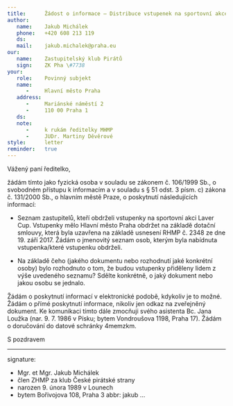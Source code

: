 ```yaml
---
title:      Žádost o informace – Distribuce vstupenek na sportovní akce.
author:
   name:    Jakub Michálek
   phone:   +420 608 213 119
   ds:      
   mail:    jakub.michalek@praha.eu
our:
   name:    Zastupitelský klub Pirátů
   sign:    ZK Pha \#7738
your:
   role:    Povinný subjekt
   name:    
      -     Hlavní město Praha
   address:
      -     Mariánské náměstí 2
      -     110 00 Praha 1
   ds:      
   note:
      -     k rukám ředitelky MHMP
      -     JUDr. Martiny Děvěrové
style:      letter
reminder:   true
---
```


Vážený paní ředitelko,

žádám tímto jako fyzická osoba v souladu se zákonem č. 106/1999 Sb., o svobodném přístupu k informacím a v souladu s § 51 odst. 3 písm. c) zákona č. 131/2000 Sb., o hlavním městě Praze, o poskytnutí následujících informací: 

* Seznam zastupitelů, kteří obdrželi vstupenky na sportovní akci Laver Cup. Vstupenky mělo Hlavní město Praha obdržet na základě dotační smlouvy, která byla uzavřena na základě usnesení RHMP č. 2348 ze dne 19. září 2017. Žádám o jmenovitý seznam osob, kterým byla nabídnuta vstupenka/které vstupenku obdrželi.

* Na základě čeho (jakého dokumentu nebo rozhodnutí jaké konkrétní osoby) bylo rozhodnuto o tom, že budou vstupenky přiděleny lidem z výše uvedeného seznamu? Sdělte konkrétně, o jaký dokument nebo jakou osobu se jednalo. 

Žádám o poskytnutí informací v elektronické podobě, kdykoliv je to možné. Žádám o přímé poskytnutí informace, nikoliv jen odkaz na zveřejněný dokument. Ke komunikaci tímto dále zmocňuji svého asistenta Bc. Jana Loužka (nar. 9. 7. 1986 v Písku; bytem Vondroušova 1198, Praha 17). Žádám o doručování do datové schránky 4memzkm.

S pozdravem

---
signature: 
  - Mgr. et Mgr. Jakub Michálek
  - člen ZHMP za klub České pirátské strany
  - narozen 9. února 1989 v Lounech
  - bytem Bořivojova 108, Praha 3
abbr:       jakub
...
